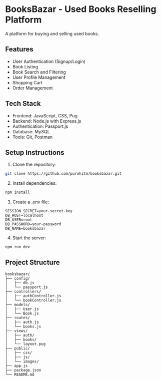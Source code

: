 # BooksBazar - Used Books Reselling Platform

A platform for buying and selling used books.

## Features

- User Authentication (Signup/Login)
- Book Listing
- Book Search and Filtering
- User Profile Management
- Shopping Cart
- Order Management

## Tech Stack

- Frontend: JavaScript, CSS, Pug
- Backend: Node.js with Express.js
- Authentication: Passport.js
- Database: MySQL
- Tools: Git, Postman

## Setup Instructions

1. Clone the repository:
```bash
git clone https://github.com/purohitm/booksbazar.git
```

2. Install dependencies:
```bash
npm install
```

3. Create a .env file:
```
SESSION_SECRET=your-secret-key
DB_HOST=localhost
DB_USER=root
DB_PASSWORD=your-password
DB_NAME=booksbazar
```

4. Start the server:
```bash
npm run dev
```

## Project Structure

```
booksbazar/
├── config/
│   ├── db.js
│   └── passport.js
├── controllers/
│   ├── authController.js
│   └── bookController.js
├── models/
│   ├── User.js
│   └── Book.js
├── routes/
│   ├── auth.js
│   └── books.js
├── views/
│   ├── auth/
│   ├── books/
│   └── layout.pug
├── public/
│   ├── css/
│   ├── js/
│   └── images/
├── app.js
├── package.json
└── README.md